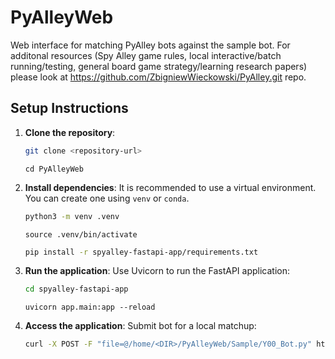 # PyAlleyWeb
Web interface for matching PyAlley bots against the sample bot. For additonal resources (Spy Alley game rules, local interactive/batch running/testing, general board game strategy/learning research papers) please look at https://github.com/ZbigniewWieckowski/PyAlley.git repo.

## Setup Instructions

1. **Clone the repository**:
   ```bash
   git clone <repository-url>
   ```
   ```
   cd PyAlleyWeb
   ```

2. **Install dependencies**:
   It is recommended to use a virtual environment. You can create one using `venv` or `conda`.

   ```bash
   python3 -m venv .venv
   ```
   ```
   source .venv/bin/activate
   ```

   ```bash
   pip install -r spyalley-fastapi-app/requirements.txt
   ```

4. **Run the application**:
   Use Uvicorn to run the FastAPI application:
   ```bash
   cd spyalley-fastapi-app
   ```
   ```
   uvicorn app.main:app --reload
   ```

5. **Access the application**:
   Submit bot for a local matchup:  
   ```bash
   curl -X POST -F "file=@/home/<DIR>/PyAlleyWeb/Sample/Y00_Bot.py" http://127.0.0.1:8000/upload/
   ```
   
